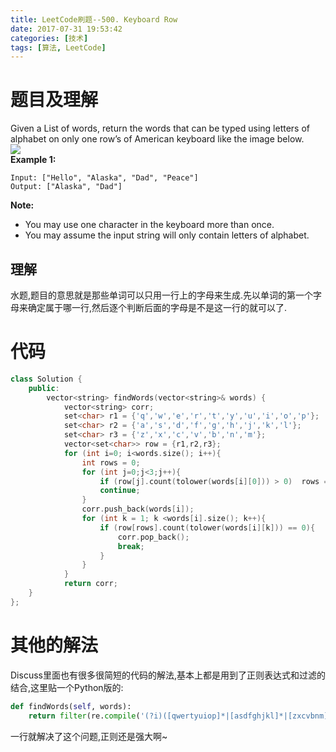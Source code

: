 ```yaml
---
title: LeetCode刷题--500. Keyboard Row
date: 2017-07-31 19:53:42
categories: [技术]
tags: [算法, LeetCode]
---
```

[](#题目及理解 "题目及理解")题目及理解
=======================

Given a List of words, return the words that can be typed using letters of alphabet on only one row’s of American keyboard like the image below.  
[![](https://leetcode.com/static/images/problemset/keyboard.png)](https://leetcode.com/static/images/problemset/keyboard.png)  
**Example 1:**  
```
Input: ["Hello", "Alaska", "Dad", "Peace"]
Output: ["Alaska", "Dad"]
```

**Note:**

*   You may use one character in the keyboard more than once.
*   You may assume the input string will only contain letters of alphabet.

[](#理解 "理解")理解
--------------

水题,题目的意思就是那些单词可以只用一行上的字母来生成.先以单词的第一个字母来确定属于哪一行,然后逐个判断后面的字母是不是这一行的就可以了.

[](#代码 "代码")代码
==============
```c++
class Solution {
    public:    
        vector<string> findWords(vector<string>& words) {        
            vector<string> corr;        
            set<char> r1 = {'q','w','e','r','t','y','u','i','o','p'};        
            set<char> r2 = {'a','s','d','f','g','h','j','k','l'};        
            set<char> r3 = {'z','x','c','v','b','n','m'};        
            vector<set<char>> row = {r1,r2,r3};                
            for (int i=0; i<words.size(); i++){            
                int rows = 0;                        
                for (int j=0;j<3;j++){                
                    if (row[j].count(tolower(words[i][0])) > 0)  rows = j;                
                    continue;            
                }                        
                corr.push_back(words[i]);            
                for (int k = 1; k <words[i].size(); k++){                
                    if (row[rows].count(tolower(words[i][k])) == 0){                    
                        corr.pop_back();                
                        break;                
                    }                                
                }        
            }        
            return corr;    
    }
};
```

[](#其他的解法 "其他的解法")其他的解法
=======================

Discuss里面也有很多很简短的代码的解法,基本上都是用到了正则表达式和过滤的结合,这里贴一个Python版的:  
```python
def findWords(self, words):    
    return filter(re.compile('(?i)([qwertyuiop]*|[asdfghjkl]*|[zxcvbnm]*)$').match, words)
```
一行就解决了这个问题,正则还是强大啊~